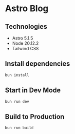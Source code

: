 # Astro Blog

## Technologies

- Astro 5.1.5
- Node 20.12.2
- Tailwind CSS

## Install dependencies

```bash
bun install
```

## Start in Dev Mode

```bash
bun run dev
```

## Build to Production

```bash
bun run build
```

